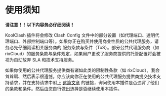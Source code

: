 # 使用须知

**请注意！！以下内容务必仔细阅读！**

KoolClash 插件将会修改 Clash Config 文件中的部分设置（如代理端口、透明代理端口、外部控制端口等）。如果你正在购买并使用商业性质的公共代理服务，请务必先仔细阅读相关服务商的 服务条款与条件（ToS）。部分公共代理服务商（如 rixCloud）的服务条款与条件规定，如果用户更改了服务商提供的托管配置将会被视为自动放弃 SLA 和技术支持服务。

如果你使用的公共代理服务提供商有诸如此类的限制性条款（如 rixCloud），我会耸耸肩、然后表示很遗憾。你应该向你正在使用的公共代理服务提供商提交技术支持请求，并在支持请求中附上 [这篇文章](letter) 的链接，询问使用本插件是否违背了他们的条款和条件。然后由您自行做出选择是否继续使用本插件。
